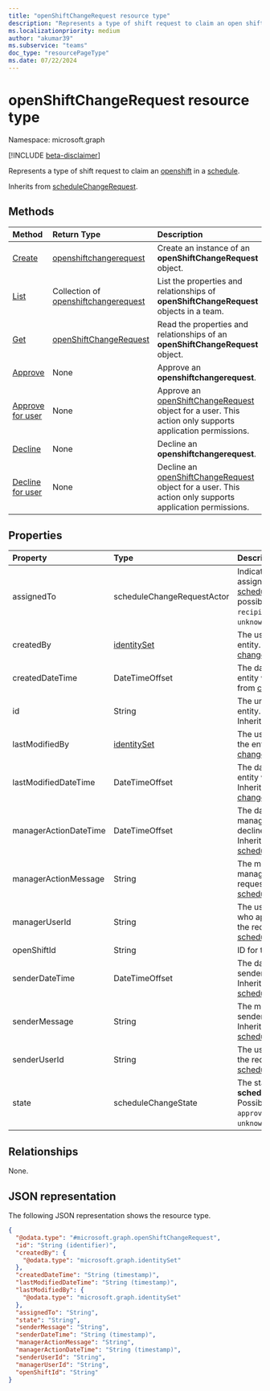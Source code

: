 ```yaml
---
title: "openShiftChangeRequest resource type"
description: "Represents a type of shift request to claim an open shift in a schedule."
ms.localizationpriority: medium
author: "akumar39"
ms.subservice: "teams"
doc_type: "resourcePageType"
ms.date: 07/22/2024
---
```


# openShiftChangeRequest resource type

Namespace: microsoft.graph

[!INCLUDE [beta-disclaimer](../../includes/beta-disclaimer.md)]

Represents a type of shift request to claim an [openshift](../resources/openshift.md) in a [schedule](../resources/schedule.md).

Inherits from [scheduleChangeRequest](../resources/schedulechangerequest.md).

## Methods

| Method       | Return Type | Description |
|:-------------|:------------|:------------|
| [Create](../api/openshiftchangerequest-post.md) | [openshiftchangerequest](openshiftchangerequest.md) | Create an instance of an **openShiftChangeRequest** object. |
| [List](../api/openshiftchangerequest-list.md) | Collection of [openshiftchangerequest](openshiftchangerequest.md) | List the properties and relationships of **openShiftChangeRequest** objects in a team. |
| [Get](../api/openshiftchangerequest-get.md) | [openShiftChangeRequest](openshiftchangerequest.md) | Read the properties and relationships of an **openShiftChangeRequest** object. |
| [Approve](../api/openshiftchangerequest-approve.md)|None|Approve an **openshiftchangerequest**. |
| [Approve for user](../api/schedulechangerequest-approveforuser.md)|None|Approve an [openShiftChangeRequest](../resources/openshiftchangerequest.md) object for a user. This action only supports application permissions.|
| [Decline](../api/openshiftchangerequest-decline.md)|None|Decline an **openshiftchangerequest**. |
| [Decline for user](../api/schedulechangerequest-declineforuser.md)|None|Decline an [openShiftChangeRequest](../resources/openshiftchangerequest.md) object for a user. This action only supports application permissions.|

## Properties

|Property|Type|Description|
|:---|:---|:---|
|assignedTo|scheduleChangeRequestActor|Indicates who the request is assigned to. Inherited from [scheduleChangeRequest](../resources/schedulechangerequest.md).The possible values are: `sender`, `recipient`, `manager`, `system`, `unknownFutureValue`.|
|createdBy|[identitySet](../resources/intune-identityset.md)|The user who created the entity. Inherited from [changeTrackedEntity](../resources/changetrackedentity.md).|
|createdDateTime|DateTimeOffset|The date and time when the entity was created. Inherited from [changeTrackedEntity](../resources/changetrackedentity.md).|
|id|String|The unique identifier for the entity. Inherited from [entity](../resources/entity.md). Inherits from [entity](../resources/entity.md)|
|lastModifiedBy|[identitySet](../resources/intune-identityset.md)|The user who last modified the entity. Inherited from [changeTrackedEntity](../resources/changetrackedentity.md).|
|lastModifiedDateTime|DateTimeOffset|The date and time when the entity was last modified. Inherited from [changeTrackedEntity](../resources/changetrackedentity.md).|
|managerActionDateTime|DateTimeOffset|The date and time when the manager approved or declined the request. Inherited from [scheduleChangeRequest](../resources/schedulechangerequest.md).|
|managerActionMessage|String|The message sent by the manager regarding the request. Inherited from [scheduleChangeRequest](../resources/schedulechangerequest.md).|
|managerUserId|String|The user ID of the manager who approved or declined the request. Inherited from [scheduleChangeRequest](../resources/schedulechangerequest.md).|
|openShiftId|String|ID for the open shift.|
|senderDateTime|DateTimeOffset|The date and time when the sender sent the request. Inherited from [scheduleChangeRequest](../resources/schedulechangerequest.md).|
|senderMessage|String|The message sent by the sender of the request. Inherited from [scheduleChangeRequest](../resources/schedulechangerequest.md).|
|senderUserId|String|The user ID of the sender of the request. Inherited from [scheduleChangeRequest](../resources/schedulechangerequest.md).|
|state|scheduleChangeState|The state of the **scheduleChangeRequest**. Possible values are: `pending`, `approved`, `declined`, `unknownFutureValue`.|

## Relationships

None.

## JSON representation
The following JSON representation shows the resource type.
<!-- {
  "blockType": "resource",
  "keyProperty": "id",
  "@odata.type": "microsoft.graph.openShiftChangeRequest",
  "baseType": "microsoft.graph.scheduleChangeRequest",
  "openType": false
}
-->
``` json
{
  "@odata.type": "#microsoft.graph.openShiftChangeRequest",
  "id": "String (identifier)",
  "createdBy": {
    "@odata.type": "microsoft.graph.identitySet"
  },
  "createdDateTime": "String (timestamp)",
  "lastModifiedDateTime": "String (timestamp)",
  "lastModifiedBy": {
    "@odata.type": "microsoft.graph.identitySet"
  },
  "assignedTo": "String",
  "state": "String",
  "senderMessage": "String",
  "senderDateTime": "String (timestamp)",
  "managerActionMessage": "String",
  "managerActionDateTime": "String (timestamp)",
  "senderUserId": "String",
  "managerUserId": "String",
  "openShiftId": "String"
}
```

<!-- uuid: 16cd6b66-4b1a-43a1-adaf-3a886856ed98
2019-02-04 14:57:30 UTC -->
<!-- {
  "type": "#page.annotation",
  "description": "openShiftChangeRequest resource",
  "keywords": "",
  "section": "documentation",
  "tocPath": ""
}-->


